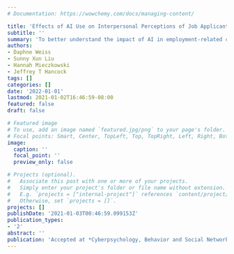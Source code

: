 ```yaml
---
# Documentation: https://wowchemy.com/docs/managing-content/

title: 'Effects of AI Use on Interpersonal Perceptions of Job Applicants'
subtitle: ''
summary: 'To better understand the impact of AI in employment-related contexts, we conducted two experiments (the first being pre-registered) investigating how the use of AI by applicants influences their job opportunities.'
authors:
- Daphne Weiss
- Sunny Xun Liu
- Hannah Mieczkowski
- Jeffrey T Hancock
tags: []
categories: []
date: '2022-01-01'
lastmod: 2021-01-02T16:46:59-08:00
featured: false
draft: false

# Featured image
# To use, add an image named `featured.jpg/png` to your page's folder.
# Focal points: Smart, Center, TopLeft, Top, TopRight, Left, Right, BottomLeft, Bottom, BottomRight.
image:
  caption: ''
  focal_point: ''
  preview_only: false

# Projects (optional).
#   Associate this post with one or more of your projects.
#   Simply enter your project's folder or file name without extension.
#   E.g. `projects = ["internal-project"]` references `content/project/deep-learning/index.md`.
#   Otherwise, set `projects = []`.
projects: []
publishDate: '2021-01-03T00:46:59.099153Z'
publication_types:
- '2'
abstract: ''
publication: 'Accepted at *Cyberpsychology, Behavior and Social Networking*'
---
```

